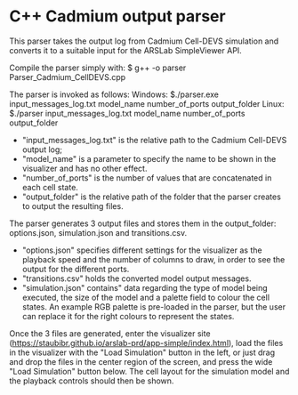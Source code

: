 # C++ Cadmium output parser

This parser takes the output log from Cadmium Cell-DEVS simulation and converts it to
a suitable input for the ARSLab SimpleViewer API.

Compile the parser simply with:
$ g++ -o parser Parser_Cadmium_CellDEVS.cpp

The parser is invoked as follows:
Windows: $./parser.exe input_messages_log.txt model_name number_of_ports output_folder
Linux: $./parser input_messages_log.txt model_name number_of_ports output_folder

 - "input_messages_log.txt" is the relative path to the Cadmium Cell-DEVS output log;
 - "model_name" is a parameter to specify the name to be shown in the visualizer and has no other effect.
 - "number_of_ports" is the number of values that are concatenated in each cell state.
 - "output_folder" is the relative path of the folder that the parser creates to output the resulting files.

The parser generates 3 output files and stores them in the output_folder: options.json, simulation.json and transitions.csv.
- "options.json" specifies different settings for the visualizer as the playback speed and the number of columns to draw, in order to see the output for the different ports.
- "transitions.csv" holds the converted model output messages.
- "simulation.json" contains" data regarding the type of model being executed, the size of the model and a palette field to colour the cell states. An example RGB palette is pre-loaded in the parser, but the user can replace it for the right colours to represent the states.

Once the 3 files are generated, enter the visualizer site (https://staubibr.github.io/arslab-prd/app-simple/index.html), load the files in the visualizer with the "Load Simulation" button in the left, or just drag and drop the files in the center region of the screen, and press the wide "Load Simulation" button below. The cell layout for the simulation model and the playback controls should then be shown.
